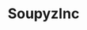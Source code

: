 ---
title: SoupyzInc
github: https://github.com/SoupyzInc
mode: dark
transition: 3s
archetype:
  - Little Bit of Everything
---